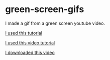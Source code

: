 # green-screen-gifs
I made a gif from a green screen youtube video.

[I used this tutorial](https://www.gimp.org/tutorials/Layer_Masks/)

[I used this video tutorial](https://www.youtube.com/watch?v=VYph5dyOKCw)

[I downloaded this video](https://www.youtube.com/watch?v=dxyRy_xw-cU)

